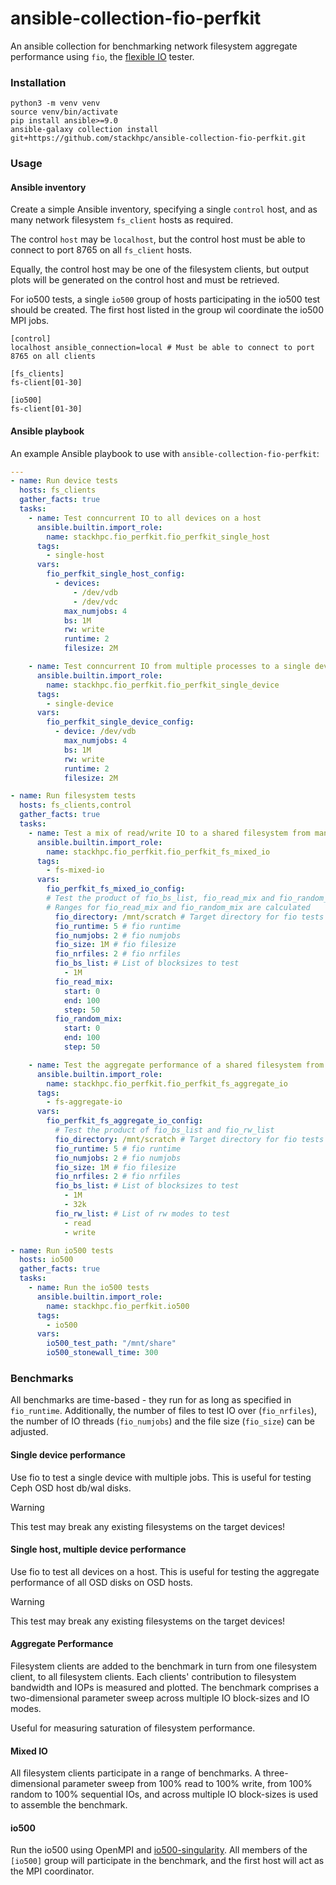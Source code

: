 # ansible-collection-fio-perfkit

An ansible collection for benchmarking network filesystem aggregate performance using `fio`, the [flexible IO](https://fio.readthedocs.io/en/latest/) tester.

### Installation

```
python3 -m venv venv
source venv/bin/activate
pip install ansible>=9.0
ansible-galaxy collection install git+https://github.com/stackhpc/ansible-collection-fio-perfkit.git
```

### Usage

#### Ansible inventory

Create a simple Ansible inventory, specifying a single `control` host, and as many network filesystem `fs_client` hosts as required. 

The control `host` may be `localhost`, but the control host must be able to connect to port 8765 on all `fs_client` hosts. 

Equally, the control host may be one of the filesystem clients, but output plots will be generated on the control host and must be retrieved.

For io500 tests, a single `io500` group of hosts participating in the io500 test should be created. The first host
listed in the group wil coordinate the io500 MPI jobs.

```
[control]
localhost ansible_connection=local # Must be able to connect to port 8765 on all clients

[fs_clients]
fs-client[01-30]

[io500]
fs-client[01-30]
```

#### Ansible playbook
An example Ansible playbook to use with `ansible-collection-fio-perfkit`:
```yaml
---
- name: Run device tests
  hosts: fs_clients
  gather_facts: true
  tasks:
    - name: Test conncurrent IO to all devices on a host
      ansible.builtin.import_role:
        name: stackhpc.fio_perfkit.fio_perfkit_single_host
      tags:
        - single-host
      vars:
        fio_perfkit_single_host_config:
          - devices:
              - /dev/vdb
              - /dev/vdc
            max_numjobs: 4
            bs: 1M
            rw: write
            runtime: 2
            filesize: 2M

    - name: Test conncurrent IO from multiple processes to a single device on a host
      ansible.builtin.import_role:
        name: stackhpc.fio_perfkit.fio_perfkit_single_device
      tags:
        - single-device
      vars:
        fio_perfkit_single_device_config:
          - device: /dev/vdb
            max_numjobs: 4
            bs: 1M
            rw: write
            runtime: 2
            filesize: 2M

- name: Run filesystem tests
  hosts: fs_clients,control
  gather_facts: true
  tasks:
    - name: Test a mix of read/write IO to a shared filesystem from many clients
      ansible.builtin.import_role:
        name: stackhpc.fio_perfkit.fio_perfkit_fs_mixed_io
      tags:
        - fs-mixed-io
      vars:
        fio_perfkit_fs_mixed_io_config:
        # Test the product of fio_bs_list, fio_read_mix and fio_random_mix
        # Ranges for fio_read_mix and fio_random_mix are calculated
          fio_directory: /mnt/scratch # Target directory for fio tests
          fio_runtime: 5 # fio runtime
          fio_numjobs: 2 # fio numjobs
          fio_size: 1M # fio filesize
          fio_nrfiles: 2 # fio nrfiles
          fio_bs_list: # List of blocksizes to test
            - 1M
          fio_read_mix:
            start: 0
            end: 100
            step: 50
          fio_random_mix:
            start: 0
            end: 100
            step: 50

    - name: Test the aggregate performance of a shared filesystem from many clients
      ansible.builtin.import_role:
        name: stackhpc.fio_perfkit.fio_perfkit_fs_aggregate_io
      tags:
        - fs-aggregate-io
      vars:
        fio_perfkit_fs_aggregate_io_config:
          # Test the product of fio_bs_list and fio_rw_list
          fio_directory: /mnt/scratch # Target directory for fio tests
          fio_runtime: 5 # fio runtime
          fio_numjobs: 2 # fio numjobs
          fio_size: 1M # fio filesize
          fio_nrfiles: 2 # fio nrfiles
          fio_bs_list: # List of blocksizes to test
            - 1M
            - 32k
          fio_rw_list: # List of rw modes to test
            - read
            - write

- name: Run io500 tests
  hosts: io500
  gather_facts: true
  tasks:
    - name: Run the io500 tests
      ansible.builtin.import_role:
        name: stackhpc.fio_perfkit.io500
      tags:
        - io500
      vars:
        io500_test_path: "/mnt/share"
        io500_stonewall_time: 300
```

### Benchmarks
All benchmarks are time-based - they run for as long as specified in `fio_runtime`. Additionally, the number of files to test IO over (`fio_nrfiles`), the number of IO threads (`fio_numjobs`) and the file size (`fio_size`) can be adjusted.

#### Single device performance
Use fio to test a single device with multiple jobs. This is useful for testing Ceph OSD host db/wal disks.

> [!WARNING]  
> This test may break any existing filesystems on the target devices!

#### Single host, multiple device performance
Use fio to test all devices on a host. This is useful for testing the aggregate performance of all OSD disks on OSD hosts. 

> [!WARNING]  
> This test may break any existing filesystems on the target devices!

#### Aggregate Performance
Filesystem clients are added to the benchmark in turn from one filesystem client, to all filesystem clients. Each clients' contribution to filesystem bandwidth and IOPs is measured and plotted. The benchmark comprises a two-dimensional parameter sweep across multiple IO block-sizes and IO modes.

Useful for measuring saturation of filesystem performance. 

#### Mixed IO
All filesystem clients participate in a range of benchmarks. A three-dimensional parameter sweep from 100% read to 100%
write, from 100% random to 100% sequential IOs, and across multiple IO block-sizes is used to assemble the benchmark.

#### io500
Run the io500 using OpenMPI and [io500-singularity](https://github.com/stackhpc/io500-singularity). All members of the
`[io500]` group will participate in the benchmark, and the first host will act as the MPI coordinator. 